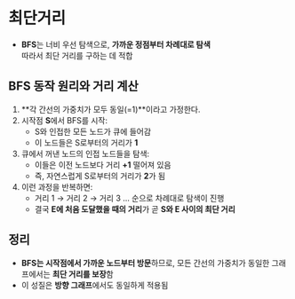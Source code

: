 # 최단거리

-   **BFS**는 너비 우선 탐색으로, **가까운 정점부터 차례대로 탐색**  
    따라서 최단 거리를 구하는 데 적합

## BFS 동작 원리와 거리 계산

1. **각 간선의 가중치가 모두 동일(=1)**이라고 가정한다.
2. 시작점 **S**에서 BFS를 시작:
    - S와 인접한 모든 노드가 큐에 들어감
    - 이 노드들은 S로부터의 거리가 **1**
3. 큐에서 꺼낸 노드의 인접 노드들을 탐색:
    - 이들은 이전 노드보다 거리 **+1** 떨어져 있음
    - 즉, 자연스럽게 S로부터의 거리가 **2**가 됨
4. 이런 과정을 반복하면:
    - 거리 1 → 거리 2 → 거리 3 … 순으로 차례대로 탐색이 진행
    - 결국 **E에 처음 도달했을 때의 거리**가 곧 **S와 E 사이의 최단 거리**

## 정리

-   **BFS는 시작점에서 가까운 노드부터 방문**하므로, 모든 간선의 가중치가 동일한 그래프에서는 **최단 거리를 보장**함
-   이 성질은 **방향 그래프**에서도 동일하게 적용됨
